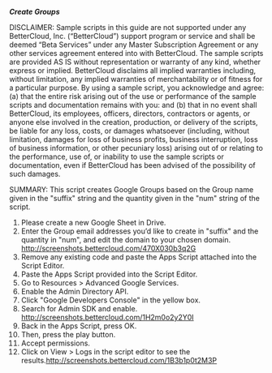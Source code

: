 ***Create Groups***

DISCLAIMER: Sample scripts in this guide are not supported under any BetterCloud, Inc. (“BetterCloud”) support program or service and shall be deemed “Beta Services” under any Master Subscription Agreement or any other services agreement entered into with BetterCloud. The sample scripts are provided AS IS without representation or warranty of any kind, whether express or implied. BetterCloud disclaims all implied warranties including, without limitation, any implied warranties of merchantability or of fitness for a particular purpose. By using a sample script, you acknowledge and agree: (a) that the entire risk arising out of the use or performance of the sample scripts and documentation remains with you: and (b) that in no event shall BetterCloud, its employees, officers, directors, contractors or agents, or anyone else involved in the creation, production, or delivery of the scripts, be liable for any loss, costs, or damages whatsoever (including, without limitation, damages for loss of business profits, business interruption, loss of business information, or other pecuniary loss) arising out of or relating to the performance, use of, or inability to use the sample scripts or documentation, even if BetterCloud has been advised of the possibility of such damages.

SUMMARY: This script creates Google Groups based on the Group name given in the "suffix" string and the quantity given in the "num" string of the script.

1) Please create a new Google Sheet in Drive.
2) Enter the Group email addresses you’d like to create in "suffix" and the quantity in "num", and edit the domain to your chosen domain. http://screenshots.bettercloud.com/470X030b3q2G
3) Remove any existing code and paste the Apps Script attached into the Script Editor.
4) Paste the Apps Script provided into the Script Editor.
5) Go to Resources > Advanced Google Services.
6) Enable the Admin Directory API.
7) Click "Google Developers Console" in the yellow box.
8) Search for Admin SDK and enable. http://screenshots.bettercloud.com/1H2m0o2y2Y0I
9) Back in the Apps Script, press OK.
10) Then, press the play button.
11) Accept permissions.
12) Click on View > Logs in the script editor to see the results.http://screenshots.bettercloud.com/1B3b1p0t2M3P
